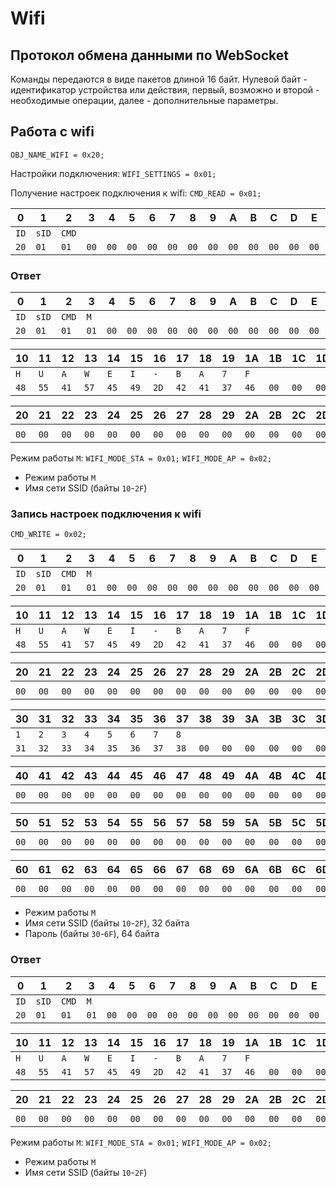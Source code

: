 # Wifi

## Протокол обмена данными по WebSocket
Команды передаются в виде пакетов длиной 16 байт. Нулевой байт - идентификатор устройства или действия, первый, возможно и второй - необходимые операции, далее - дополнительные параметры.

## Работа с wifi
`OBJ_NAME_WIFI = 0x20;`

Настройки подключения:
`WIFI_SETTINGS = 0x01;`

Получение настроек подключения к wifi:
`CMD_READ = 0x01;`

|  0   |  1   |  2   |  3   |  4   |  5   |  6   |  7   |  8   |  9   |  A   |  B   |  C   |  D   |  E   |  F   |
| ---- | ---- | ---- | ---- | ---- | ---- | ---- | ---- | ---- | ---- | ---- | ---- | ---- | ---- | ---- | ---- |
| `ID` | `sID`| `CMD`|      |      |      |      |      |      |      |      |      |      |      |      |      |
| `20` | `01` | `01` | `00` | `00` | `00` | `00` | `00` | `00` | `00` | `00` | `00` | `00` | `00` | `00` | `00` |

### Ответ

|  0   |  1   |  2   |  3   |  4   |  5   |  6   |  7   |  8   |  9   |  A   |  B   |  C   |  D   |  E   |  F   |
| ---- | ---- | ---- | ---- | ---- | ---- | ---- | ---- | ---- | ---- | ---- | ---- | ---- | ---- | ---- | ---- |
| `ID` | `sID`| `CMD`| `M`  |      |      |      |      |      |      |      |      |      |      |      |      |
| `20` | `01` | `01` | `01` | `00` | `00` | `00` | `00` | `00` | `00` | `00` | `00` | `00` | `00` | `00` | `00` |

|  10  |  11  |  12  |  13  |  14  |  15  |  16  |  17  |  18  |  19  |  1A  |  1B  |  1C  |  1D  |  1E  |  1F  |
| ---- | ---- | ---- | ---- | ---- | ---- | ---- | ---- | ---- | ---- | ---- | ---- | ---- | ---- | ---- | ---- |
| `H`  | `U`  | `A`  | `W`  | `E`  | `I`  | `-`  | `B`  | `A`  | `7`  | `F`  |      |      |      |      |      |
| `48` | `55` | `41` | `57` | `45` | `49` | `2D` | `42` | `41` | `37` | `46` | `00` | `00` | `00` | `00` | `00` |

|  20  |  21  |  22  |  23  |  24  |  25  |  26  |  27  |  28  |  29  |  2A  |  2B  |  2C  |  2D  |  2E  |  2F  |
| ---- | ---- | ---- | ---- | ---- | ---- | ---- | ---- | ---- | ---- | ---- | ---- | ---- | ---- | ---- | ---- |
|      |      |      |      |      |      |      |      |      |      |      |      |      |      |      |      |
| `00` | `00` | `00` | `00` | `00` | `00` | `00` | `00` | `00` | `00` | `00` | `00` | `00` | `00` | `00` | `00` |

Режим работы `M`:
`WIFI_MODE_STA = 0x01;`
`WIFI_MODE_AP = 0x02;`

* Режим работы `M`
* Имя сети SSID (байты `10`-`2F`)

### Запись настроек подключения к wifi
`CMD_WRITE = 0x02;`

|  0   |  1   |  2   |  3   |  4   |  5   |  6   |  7   |  8   |  9   |  A   |  B   |  C   |  D   |  E   |  F   |
| ---- | ---- | ---- | ---- | ---- | ---- | ---- | ---- | ---- | ---- | ---- | ---- | ---- | ---- | ---- | ---- |
| `ID` | `sID`| `CMD`| `M`  |      |      |      |      |      |      |      |      |      |      |      |      |
| `20` | `01` | `01` | `01` | `00` | `00` | `00` | `00` | `00` | `00` | `00` | `00` | `00` | `00` | `00` | `00` |

|  10  |  11  |  12  |  13  |  14  |  15  |  16  |  17  |  18  |  19  |  1A  |  1B  |  1C  |  1D  |  1E  |  1F  |
| ---- | ---- | ---- | ---- | ---- | ---- | ---- | ---- | ---- | ---- | ---- | ---- | ---- | ---- | ---- | ---- |
| `H`  | `U`  | `A`  | `W`  | `E`  | `I`  | `-`  | `B`  | `A`  | `7`  | `F`  |      |      |      |      |      |
| `48` | `55` | `41` | `57` | `45` | `49` | `2D` | `42` | `41` | `37` | `46` | `00` | `00` | `00` | `00` | `00` |

|  20  |  21  |  22  |  23  |  24  |  25  |  26  |  27  |  28  |  29  |  2A  |  2B  |  2C  |  2D  |  2E  |  2F  |
| ---- | ---- | ---- | ---- | ---- | ---- | ---- | ---- | ---- | ---- | ---- | ---- | ---- | ---- | ---- | ---- |
|      |      |      |      |      |      |      |      |      |      |      |      |      |      |      |      |
| `00` | `00` | `00` | `00` | `00` | `00` | `00` | `00` | `00` | `00` | `00` | `00` | `00` | `00` | `00` | `00` |

|  30  |  31  |  32  |  33  |  34  |  35  |  36  |  37  |  38  |  39  |  3A  |  3B  |  3C  |  3D  |  3E  |  3F  |
| ---- | ---- | ---- | ---- | ---- | ---- | ---- | ---- | ---- | ---- | ---- | ---- | ---- | ---- | ---- | ---- |
| `1`  | `2`  | `3`  | `4`  | `5`  | `6`  | `7`  | `8`  |      |      |      |      |      |      |      |      |
| `31` | `32` | `33` | `34` | `35` | `36` | `37` | `38` | `00` | `00` | `00` | `00` | `00` | `00` | `00` | `00` |

|  40  |  41  |  42  |  43  |  44  |  45  |  46  |  47  |  48  |  49  |  4A  |  4B  |  4C  |  4D  |  4E  |  4F  |
| ---- | ---- | ---- | ---- | ---- | ---- | ---- | ---- | ---- | ---- | ---- | ---- | ---- | ---- | ---- | ---- |
|      |      |      |      |      |      |      |      |      |      |      |      |      |      |      |      |
| `00` | `00` | `00` | `00` | `00` | `00` | `00` | `00` | `00` | `00` | `00` | `00` | `00` | `00` | `00` | `00` |

|  50  |  51  |  52  |  53  |  54  |  55  |  56  |  57  |  58  |  59  |  5A  |  5B  |  5C  |  5D  |  5E  |  5F  |
| ---- | ---- | ---- | ---- | ---- | ---- | ---- | ---- | ---- | ---- | ---- | ---- | ---- | ---- | ---- | ---- |
|      |      |      |      |      |      |      |      |      |      |      |      |      |      |      |      |
| `00` | `00` | `00` | `00` | `00` | `00` | `00` | `00` | `00` | `00` | `00` | `00` | `00` | `00` | `00` | `00` |

|  60  |  61  |  62  |  63  |  64  |  65  |  66  |  67  |  68  |  69  |  6A  |  6B  |  6C  |  6D  |  6E  |  6F  |
| ---- | ---- | ---- | ---- | ---- | ---- | ---- | ---- | ---- | ---- | ---- | ---- | ---- | ---- | ---- | ---- |
|      |      |      |      |      |      |      |      |      |      |      |      |      |      |      |      |
| `00` | `00` | `00` | `00` | `00` | `00` | `00` | `00` | `00` | `00` | `00` | `00` | `00` | `00` | `00` | `00` |

* Режим работы `M`
* Имя сети SSID (байты `10`-`2F`), 32 байта
* Пароль (байты `30`-`6F`), 64 байта

### Ответ

|  0   |  1   |  2   |  3   |  4   |  5   |  6   |  7   |  8   |  9   |  A   |  B   |  C   |  D   |  E   |  F   |
| ---- | ---- | ---- | ---- | ---- | ---- | ---- | ---- | ---- | ---- | ---- | ---- | ---- | ---- | ---- | ---- |
| `ID` | `sID`| `CMD`| `M`  |      |      |      |      |      |      |      |      |      |      |      |      |
| `20` | `01` | `01` | `01` | `00` | `00` | `00` | `00` | `00` | `00` | `00` | `00` | `00` | `00` | `00` | `00` |

|  10  |  11  |  12  |  13  |  14  |  15  |  16  |  17  |  18  |  19  |  1A  |  1B  |  1C  |  1D  |  1E  |  1F  |
| ---- | ---- | ---- | ---- | ---- | ---- | ---- | ---- | ---- | ---- | ---- | ---- | ---- | ---- | ---- | ---- |
| `H`  | `U`  | `A`  | `W`  | `E`  | `I`  | `-`  | `B`  | `A`  | `7`  | `F`  |      |      |      |      |      |
| `48` | `55` | `41` | `57` | `45` | `49` | `2D` | `42` | `41` | `37` | `46` | `00` | `00` | `00` | `00` | `00` |

|  20  |  21  |  22  |  23  |  24  |  25  |  26  |  27  |  28  |  29  |  2A  |  2B  |  2C  |  2D  |  2E  |  2F  |
| ---- | ---- | ---- | ---- | ---- | ---- | ---- | ---- | ---- | ---- | ---- | ---- | ---- | ---- | ---- | ---- |
|      |      |      |      |      |      |      |      |      |      |      |      |      |      |      |      |
| `00` | `00` | `00` | `00` | `00` | `00` | `00` | `00` | `00` | `00` | `00` | `00` | `00` | `00` | `00` | `00` |

Режим работы `M`:
`WIFI_MODE_STA = 0x01;`
`WIFI_MODE_AP = 0x02;`

* Режим работы `M`
* Имя сети SSID (байты `10`-`2F`)


